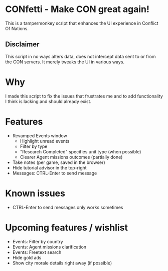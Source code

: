 # CONfetti - Make CON great again!

This is a tampermonkey script that enhances the UI experience in Conflict Of Nations.

## Disclaimer

This script in no ways alters data, does not intercept data sent to or from the CON servers. It merely tweaks the UI in various ways.


# Why

I made this script to fix the issues that frustrates me and to add functionality I think is lacking and should already exist.


# Features

- Revamped Events window
  - Highlight unread events
  - Filter by type
  - "Research Completed" specifies unit type (when possible)
  - Clearer Agent missions outcomes (partially done)
- Take notes (per game, saved in the browser)
- Hide tutorial advisor in the top-right
- Messages: CTRL-Enter to send message

# Known issues

- CTRL-Enter to send messages only works sometimes

# Upcoming features / wishlist

- Events: Filter by country
- Events: Agent missions clarification
- Events: Freetext search
- Hide gold ads
- Show city morale details right away (if possible)
